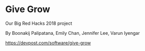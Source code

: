 # Give Grow
Our Big Red Hacks 2018 project

By Boonakij Palipatana, Emily Chan, Jennifer Lee, Varun Iyengar

https://devpost.com/software/give-grow
